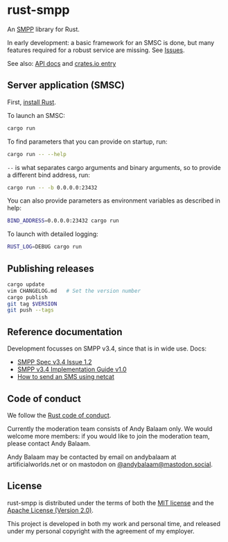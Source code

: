 # rust-smpp

An [SMPP](https://smpp.org/) library for Rust.

In early development: a basic framework for an SMSC is done, but many features
required for a robust service are missing.  See
[Issues](https://gitlab.com/andybalaam/rust-smpp/-/issues).

See also: [API docs](https://docs.rs/smpp) and
[crates.io entry](https://crates.io/crates/smpp)

## Server application (SMSC)

First, [install Rust](https://www.rust-lang.org/tools/install).

To launch an SMSC:

```bash
cargo run
```

To find parameters that you can provide on startup, run:

```bash
cargo run -- --help
```

`--` is what separates cargo arguments and binary arguments, so to 
provide a different bind address, run:

```bash
cargo run -- -b 0.0.0.0:23432
```

You can also provide parameters as environment variables as described in help:

```bash
BIND_ADDRESS=0.0.0.0:23432 cargo run
```

To launch with detailed logging:

```bash
RUST_LOG=DEBUG cargo run
```

## Publishing releases

```bash
cargo update
vim CHANGELOG.md   # Set the version number
cargo publish
git tag $VERSION
git push --tags
```

## Reference documentation

Development focusses on SMPP v3.4, since that is in wide use.  Docs:

* [SMPP Spec v3.4 Issue 1.2](https://smpp.org/SMPP_v3_4_Issue1_2.pdf)
* [SMPP v3.4 Implementation Guide v1.0](https://smpp.org/smppv34_gsmumts_ig_v10.pdf)
* [How to send an SMS using netcat](https://www.artificialworlds.net/blog/2020/08/10/how-to-send-an-sms-using-netcat-via-smpp/)

## Code of conduct

We follow the [Rust code of conduct](https://www.rust-lang.org/conduct.html).

Currently the moderation team consists of Andy Balaam only.  We would welcome
more members: if you would like to join the moderation team, please contact
Andy Balaam.

Andy Balaam may be contacted by email on andybalaam at artificialworlds.net or
on mastodon on
[@andybalaam@mastodon.social](https://mastodon.social/web/accounts/7995).

## License

rust-smpp is distributed under the terms of both the [MIT license](LICENSE-MIT)
and the [Apache License (Version 2.0)](LICENSE-APACHE).

This project is developed in both my work and personal time, and released under
my personal copyright with the agreement of my employer.
